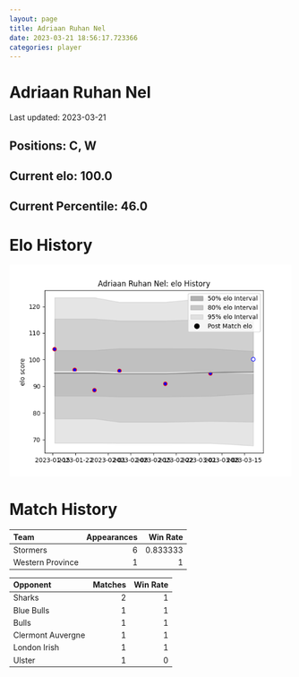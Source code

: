 ```yaml
---  
layout: page  
title: Adriaan Ruhan Nel  
date: 2023-03-21 18:56:17.723366  
categories: player  
---
```

# Adriaan Ruhan Nel


Last updated: 2023-03-21
## Positions: C, W

## Current elo: 100.0

## Current Percentile: 46.0

# Elo History


![elo history](history_AdriaanRuhanNel.png)
# Match History


| Team             |   Appearances |   Win Rate |
|:-----------------|--------------:|-----------:|
| Stormers         |             6 |   0.833333 |
| Western Province |             1 |   1        |

| Opponent          |   Matches |   Win Rate |
|:------------------|----------:|-----------:|
| Sharks            |         2 |          1 |
| Blue Bulls        |         1 |          1 |
| Bulls             |         1 |          1 |
| Clermont Auvergne |         1 |          1 |
| London Irish      |         1 |          1 |
| Ulster            |         1 |          0 |